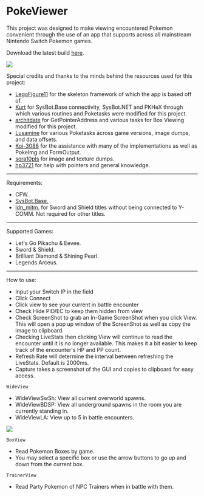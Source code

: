 # PokeViewer

This project was designed to make viewing encountered Pokemon convenient through the use of an app that supports across all mainstream Nintendo Switch Pokemon games.

Download the latest build [here](https://dev.azure.com/angelosalas670/zyro670/_build/results?buildId=197&view=artifacts&pathAsName=false&type=publishedArtifacts).

![](https://i.imgur.com/Ou6Ndtg.png)

Special credits and thanks to the minds behind the resources used for this project:
- [LegoFigure11](https://github.com/LegoFigure11) for the skeleton framework of which the app is based off of.
- [Kurt](https://github.com/kwsch) for SysBot.Base connectivity, SysBot.NET and PKHeX through which various routines and Poketasks were modified for this project.
- [architdate](https://github.com/architdate) for GetPointerAddress and various tasks for Box Viewing modified for this project.
- [Lusamine](https://github.com/Lusamine) for various Poketasks across game versions, image dumps, and data offsets.
- [Koi-3088](https://github.com/Koi-3088) for the assistance with many of the implementations as well as PokeImg and FormOutput.
- [sora10pls](https://github.com/sora10pls) for image and texture dumps.
- [hp3721](https://github.com/hp3721) for help with pointers and general knowledge.

-----

Requirements:
- CFW.
- [SysBot.Base.](https://github.com/Koi-3088/sys-usb-botbase)
- [ldn_mitm.](https://github.com/spacemeowx2/ldn_mitm/releases) for Sword and Shield titles without being connected to Y-COMM. Not required for other titles.

-----

Supported Games:
- Let's Go Pikachu & Eevee.
- Sword & Shield.
- Brilliant Diamond & Shining Pearl.
- Legends Arceus.

-----

How to use:
- Input your Switch IP in the field
- Click Connect
- Click view to see your current in battle encounter
- Check Hide PID/EC to keep them hidden from view
- Check ScreenShot to grab an In-Game ScreenShot when you click View. This will open a pop up window of the ScreenShot as well as copy the image to clipboard.
- Checking LiveStats then clicking View will continue to read the encounter until it is no longer available. This makes it a bit easier to keep track of the encounter's HP and PP count.
- Refresh Rate will determine the interval between refreshing the LiveStats. Default is 2000ms.
- Capture takes a screenshot of the GUI and copies to clipboard for easy access.

`WideView`

 - WideViewSwSh: View all current overworld spawns.
 - WideViewBDSP: View all underground spawns in the room you are currently standing in.
 - WideViewLA: View up to 5 in battle encounters.
 
![](https://i.imgur.com/bDvQi7i.png)

`BoxView`

- Read Pokemon Boxes by game.
- You may select a specific box or use the arrow buttons to go up and down from the current box.

`TrainerView`

- Read Party Pokemon of NPC Trainers when in battle with them.
